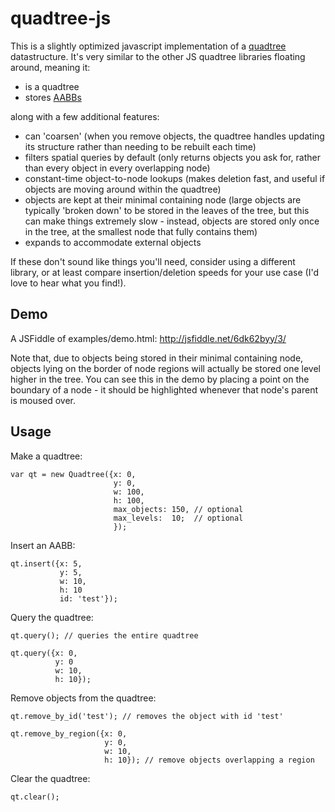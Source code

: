 # quadtree-js

This is a slightly optimized javascript implementation of a [quadtree](http://en.wikipedia.org/wiki/Quadtree) datastructure. It's very similar to the other JS quadtree libraries floating around, meaning it:

* is a quadtree
* stores [AABBs](http://en.wikipedia.org/wiki/Bounding_box#Axis-aligned_minimum_bounding_box)

along with a few additional features:

* can 'coarsen' (when you remove objects, the quadtree handles updating its structure rather than needing to be rebuilt each time)
* filters spatial queries by default (only returns objects you ask for, rather than every object in every overlapping node)
* constant-time object-to-node lookups (makes deletion fast, and useful if objects are moving around within the quadtree)
* objects are kept at their minimal containing node (large objects are typically 'broken down' to be stored in the leaves of the tree, but this can make things extremely slow - instead, objects are stored only once in the tree, at the smallest node that fully contains them)
* expands to accommodate external objects

If these don't sound like things you'll need, consider using a different library, or at least compare insertion/deletion speeds for your use case (I'd love to hear what you find!).


## Demo

A JSFiddle of examples/demo.html:
http://jsfiddle.net/6dk62byy/3/

Note that, due to objects being stored in their minimal containing node, objects lying on the border of node regions will actually be stored one level higher in the tree. You can see this in the demo by placing a point on the boundary of a node - it should be highlighted whenever that node's parent is moused over.

## Usage

Make a quadtree:

    var qt = new Quadtree({x: 0,
                           y: 0,
                           w: 100,
                           h: 100,
                           max_objects: 150, // optional
                           max_levels:  10;  // optional
                           });

Insert an AABB:

    qt.insert({x: 5,
               y: 5,
               w: 10,
               h: 10
               id: 'test'});

Query the quadtree:

    qt.query(); // queries the entire quadtree

    qt.query({x: 0,
              y: 0
              w: 10,
              h: 10});

Remove objects from the quadtree:

    qt.remove_by_id('test'); // removes the object with id 'test'

    qt.remove_by_region({x: 0,
                         y: 0,
                         w: 10,
                         h: 10}); // remove objects overlapping a region

Clear the quadtree:

    qt.clear();